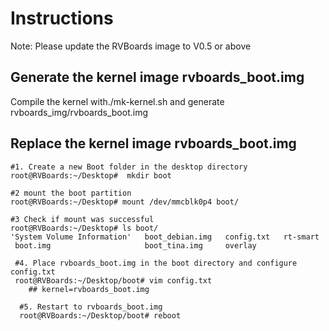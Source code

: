 # Instructions

Note: Please update the RVBoards image to V0.5 or above

## Generate the kernel image rvboards_boot.img
Compile the kernel with./mk-kernel.sh and generate rvboards_img/rvboards_boot.img
## Replace the kernel image rvboards_boot.img
```shell
#1. Create a new Boot folder in the desktop directory
root@RVBoards:~/Desktop#  mkdir boot

#2 mount the boot partition
root@RVBoards:~/Desktop# mount /dev/mmcblk0p4 boot/

#3 Check if mount was successful
root@RVBoards:~/Desktop# ls boot/
'System Volume Information'   boot_debian.img   config.txt   rt-smart
 boot.img                     boot_tina.img     overlay
 
 #4. Place rvboards_boot.img in the boot directory and configure config.txt
 root@RVBoards:~/Desktop/boot# vim config.txt
	## kernel=rvboards_boot.img
  
  #5. Restart to rvboards_boot.img
  root@RVBoards:~/Desktop/boot# reboot

```

